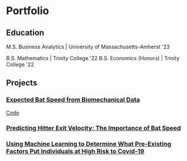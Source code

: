 # Portfolio

## Education
M.S. Business Analytics | University of Massachusetts-Amherst '23



B.S. Mathematics | Trinity College '22
B.S. Economics (Honors) | Trinity College '22
## Projects
### [Expected Bat Speed from Biomechanical Data](https://toddkawahara.wordpress.com/2023/09/10/expected-bat-speed-from-biomechanical-data/)
[Code](https://github.com/toddkawahara/expected-bat-speed)


### [Predicting Hitter Exit Velocity: The Importance of Bat Speed](https://toddkawahara.wordpress.com/2023/01/10/predicting-hitter-exit-velocity-the-importance-of-bat-speed/)


### [Using Machine Learning to Determine What Pre-Existing Factors Put Individuals at High Risk to Covid-19](https://toddkawahara.wordpress.com/2023/01/26/using-machine-learning-to-see-what-pre-existing-factors-put-individuals-at-high-risk-to-covid-19/)
